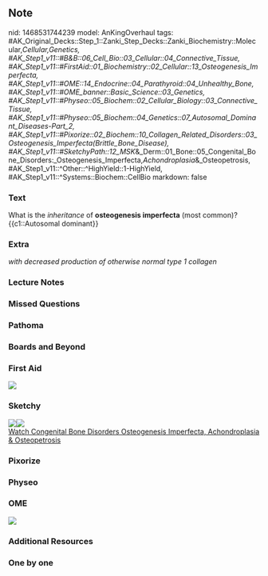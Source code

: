 ## Note
nid: 1468531744239
model: AnKingOverhaul
tags: #AK_Original_Decks::Step_1::Zanki_Step_Decks::Zanki_Biochemistry::Molecular,_Cellular,_Genetics, #AK_Step1_v11::#B&B::06_Cell_Bio::03_Cellular::04_Connective_Tissue, #AK_Step1_v11::#FirstAid::01_Biochemistry::02_Cellular::13_Osteogenesis_Imperfecta, #AK_Step1_v11::#OME::14_Endocrine::04_Parathyroid::04_Unhealthy_Bone, #AK_Step1_v11::#OME_banner::Basic_Science::03_Genetics, #AK_Step1_v11::#Physeo::05_Biochem::02_Cellular_Biology::03_Connective_Tissue, #AK_Step1_v11::#Physeo::05_Biochem::04_Genetics::07_Autosomal_Dominant_Diseases_-_Part_2, #AK_Step1_v11::#Pixorize::02_Biochem::10_Collagen_Related_Disorders::03_Osteogenesis_Imperfecta_(Brittle_Bone_Disease), #AK_Step1_v11::#SketchyPath::12_MSK_&_Derm::01_Bone::05_Congenital_Bone_Disorders:_Osteogenesis_Imperfecta,_Achondroplasia_&_Osteopetrosis, #AK_Step1_v11::^Other::^HighYield::1-HighYield, #AK_Step1_v11::^Systems::Biochem::CellBio
markdown: false

### Text
<div>
  What is the <i>inheritance</i> of <b>osteogenesis imperfecta</b>
  (most common)?
</div>
<div>
  {{c1::Autosomal dominant}}
</div>

### Extra
<i>with decreased production of otherwise normal type 1
collagen</i>

### Lecture Notes


### Missed Questions


### Pathoma


### Boards and Beyond


### First Aid
<img src="tmpTd6u53.png">

### Sketchy
<div><img src="type%201%20OI%20AD_1566160514431.jpg" class=
"resizer"><img src="Zoverall%20picture%20(95)_1566160514431.JPG"
class="resizer"></div><a href=
"https://dashboard.sketchy.com/study/medical/courses/medical-pathophysiology/units/medical-pathophysiology-musculoskeletal-derm/videos/medical-pathophysiology-musculoskeletal-and-derm-bone-congenital-bone-disorders-osteogenesis-imperfecta-achondroplasia-and-osteopetrosis?utm_source=anki&utm_medium=partnership&utm_campaign=february_update&utm_content=medical">Watch
Congenital Bone Disorders Osteogenesis Imperfecta, Achondroplasia &
Osteopetrosis</a>

### Pixorize


### Physeo


### OME
<div class="ome-widget">
  <a href="https://onlinemeded.org/spa/genetics?ref=anki"><img src=
  "_OME_AnkiFlashcards_Topic_3.png"></a>
</div>

### Additional Resources


### One by one

